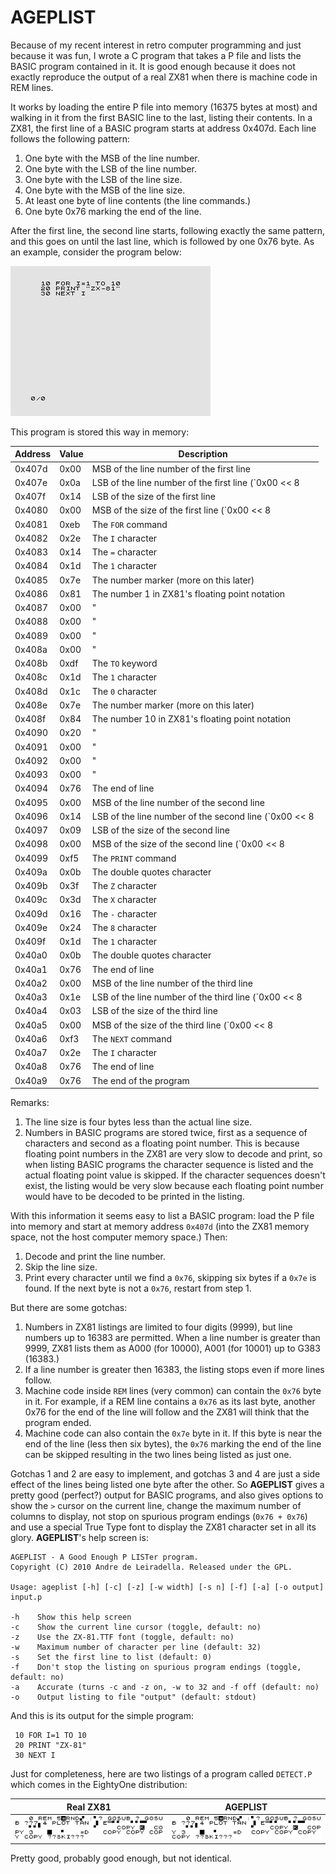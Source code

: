# AGEPLIST

Because of my recent interest in retro computer programming and just because it was fun, I wrote a C program that takes a P file and lists the BASIC program contained in it. It is good enough because it does not exactly reproduce the output of a real ZX81 when there is machine code in REM lines.

It works by loading the entire P file into memory (16375 bytes at most) and walking in it from the first BASIC line to the last, listing their contents. In a ZX81, the first line of a BASIC program starts at address 0x407d. Each line follows the following pattern:

1. One byte with the MSB of the line number.
1. One byte with the LSB of the line number.
1. One byte with the LSB of the line size.
1. One byte with the MSB of the line size.
1. At least one byte of line contents (the line commands.)
1. One byte 0x76 marking the end of the line.

After the first line, the second line starts, following exactly the same pattern, and this goes on until the last line, which is followed by one 0x76 byte. As an example, consider the program below:

![Cheevos Hunter](simple_program.png)

This program is stored this way in memory:

|Address|Value|Description|
|-------|-----|-----------|
|0x407d|0x00|MSB of the line number of the first line|
|0x407e|0x0a|LSB of the line number of the first line (`0x00 << 8 | 0x0a = 10`)|
|0x407f|0x14|LSB of the size of the first line|
|0x4080|0x00|MSB of the size of the first line (`0x00 << 8 | 0x14 = 20`)|
|0x4081|0xeb|The `FOR` command|
|0x4082|0x2e|The `I` character|
|0x4083|0x14|The `=` character|
|0x4084|0x1d|The `1` character|
|0x4085|0x7e|The number marker (more on this later)|
|0x4086|0x81|The number 1 in ZX81's floating point notation|
|0x4087|0x00|"|
|0x4088|0x00|"|
|0x4089|0x00|"|
|0x408a|0x00|"|
|0x408b|0xdf|The `TO` keyword|
|0x408c|0x1d|The `1` character|
|0x408d|0x1c|The `0` character|
|0x408e|0x7e|The number marker (more on this later)|
|0x408f|0x84|The number 10 in ZX81's floating point notation|
|0x4090|0x20|"|
|0x4091|0x00|"|
|0x4092|0x00|"|
|0x4093|0x00|"|
|0x4094|0x76|The end of line|
|0x4095|0x00|MSB of the line number of the second line|
|0x4096|0x14|LSB of the line number of the second line (`0x00 << 8 | 0x14 = 20`)|
|0x4097|0x09|LSB of the size of the second line|
|0x4098|0x00|MSB of the size of the second line (`0x00 << 8 | 0x09 = 9`)|
|0x4099|0xf5|The `PRINT` command|
|0x409a|0x0b|The double quotes character|
|0x409b|0x3f|The `Z` character|
|0x409c|0x3d|The `X` character|
|0x409d|0x16|The `-` character|
|0x409e|0x24|The `8` character|
|0x409f|0x1d|The `1` character|
|0x40a0|0x0b|The double quotes character|
|0x40a1|0x76|The end of line|
|0x40a2|0x00|MSB of the line number of the third line|
|0x40a3|0x1e|LSB of the line number of the third line (`0x00 << 8 | 0x1e = 30`)|
|0x40a4|0x03|LSB of the size of the third line|
|0x40a5|0x00|MSB of the size of the third line (`0x00 << 8 | 0x03 = 3`)|
|0x40a6|0xf3|The `NEXT` command|
|0x40a7|0x2e|The `I` character|
|0x40a8|0x76|The end of line|
|0x40a9|0x76|The end of the program|

Remarks:

1. The line size is four bytes less than the actual line size.
1. Numbers in BASIC programs are stored twice, first as a sequence of characters and second as a floating point number. This is because floating point numbers in the ZX81 are very slow to decode and print, so when listing BASIC programs the character sequence is listed and the actual floating point value is skipped. If the character sequences doesn't exist, the listing would be very slow because each floating point number would have to be decoded to be printed in the listing.

With this information it seems easy to list a BASIC program: load the P file into memory and start at memory address `0x407d` (into the ZX81 memory space, not the host computer memory space.) Then:

1. Decode and print the line number.
1. Skip the line size.
1. Print every character until we find a `0x76`, skipping six bytes if a `0x7e` is found.
    If the next byte is not a `0x76`, restart from step 1.

But there are some gotchas:

1. Numbers in ZX81 listings are limited to four digits (9999), but line numbers up to 16383 are permitted. When a line number is greater than 9999, ZX81 lists them as A000 (for 10000), A001 (for 10001) up to G383 (16383.)
1. If a line number is greater then 16383, the listing stops even if more lines follow.
1. Machine code inside `REM` lines (very common) can contain the `0x76` byte in it. For example, if a REM line contains a `0x76` as its last byte, another 0x76 for the end of the line will follow and the ZX81 will think that the program ended.
1. Machine code can also contain the `0x7e` byte in it. If this byte is near the end of the line (less then six bytes), the `0x76` marking the end of the line can be skipped resulting in the two lines being listed as just one.

Gotchas 1 and 2 are easy to implement, and gotchas 3 and 4 are just a side effect of the lines being listed one byte after the other. So **AGEPLIST** gives a pretty good (perfect?) output for BASIC programs, and also gives options to show the `>` cursor on the current line, change the maximum number of columns to display, not stop on spurious program endings (`0x76 + 0x76`) and use a special True Type font to display the ZX81 character set in all its glory. **AGEPLIST**'s help screen is:

```
AGEPLIST - A Good Enough P LISTer program.
Copyright (C) 2010 Andre de Leiradella. Released under the GPL.

Usage: ageplist [-h] [-c] [-z] [-w width] [-s n] [-f] [-a] [-o output] input.p

-h    Show this help screen
-c    Show the current line cursor (toggle, default: no)
-z    Use the ZX-81.TTF font (toggle, default: no)
-w    Maximum number of character per line (default: 32)
-s    Set the first line to list (default: 0)
-f    Don't stop the listing on spurious program endings (toggle, default: no)
-a    Accurate (turns -c and -z on, -w to 32 and -f off (default: no)
-o    Output listing to file "output" (default: stdout)
```

And this is its output for the simple program:

```
 10 FOR I=1 TO 10
 20 PRINT "ZX-81"
 30 NEXT I
```

Just for completeness, here are two listings of a program called `DETECT.P` which comes in the EightyOne distribution:

|Real ZX81|AGEPLIST|
|---------|--------|
|![Cheevos Hunter](detect_real.png)|![Cheevos Hunter](detect_ageplist.png)|

Pretty good, probably good enough, but not identical.
